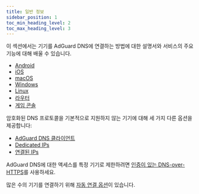```yaml
---
title: 일반 정보
sidebar_position: 1
toc_min_heading_level: 2
toc_max_heading_level: 3
---
```


이 섹션에서는 기기를 AdGuard DNS에 연결하는 방법에 대한 설명서와 서비스의 주요 기능에 대해 배울 수 있습니다.

- [Android](/private-dns/connect-devices/mobile-and-desktop/android.md)
- [iOS](/private-dns/connect-devices/mobile-and-desktop/ios.md)
- [macOS](/private-dns/connect-devices/mobile-and-desktop/macos.md)
- [Windows](/private-dns/connect-devices/mobile-and-desktop/windows.md)
- [Linux](/private-dns/connect-devices/mobile-and-desktop/linux.md)
- [라우터](/private-dns/connect-devices/routers/routers.md)
- [게임 콘솔](/private-dns/connect-devices/game-consoles/game-consoles.md)

암호화된 DNS 프로토콜을 기본적으로 지원하지 않는 기기에 대해 세 가지 다른 옵션을 제공합니다:

- [AdGuard DNS 클라이언트](/dns-client/overview.md)
- [Dedicated IPs](/private-dns/connect-devices/other-options/dedicated-ip.md)
- [연결된 IPs](/private-dns/connect-devices/other-options/linked-ip.md)

AdGuard DNS에 대한 액세스를 특정 기기로 제한하려면 [인증이 있는 DNS-over-HTTPS](/private-dns/connect-devices/other-options/doh-authentication.md)를 사용하세요.

많은 수의 기기를 연결하기 위해 [자동 연결 옵션](/private-dns/connect-devices/other-options/automatic-connection.md)이 있습니다.
